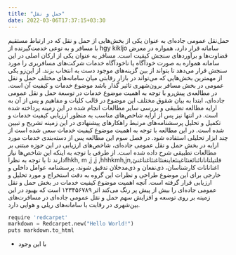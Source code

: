 ```yaml
---
title: "حمل و نقل"
date: 2022-03-06T17:37:15+03:30
---
```

حمل‌نقل عمومی جاده‌ای به عنوان یکی از بخش‌هایی از حمل و نقل  که در ارتباط مستقیم با مسافر و به نوعی خدمت‌گیرنده از  hgy kikljo سامانه قرار دارد، همواره در معرض قضاوت‌ها و برآوردهای سنجش کیفیت است. مسافر یه عنوان یکی از ارکان اصلی در این سامانه همواره به صورت خودآگاه یا ناخودآگاه خدمات شرکت‌های مسافربری را مورد سنجش قرار می‌دهد تا بتواند از بین گزینه‌های موجود دست به انتخاب بزند. از این‌زو یکی از مهمترین‌ بخش‌هایی که می‌تواند  در بازار رقابتی میان سامانه‌های مختلف حمل و نقل  عمومی در بخش مسافر برون‌شهری تاثیر گذار باشد موضوع خدمات و کیفیت آن است.
در مطالعه‌ی پیش‌رو با توجه به اهمیت موضوع خدمات در توسعة حمل و نقل  عمومی جاده‌ای، ابتدا به بیان شقوق مختلف این موضوع در قالب کلیات و مفاهیم و پس از آن به ارایه  مطالعه تطبیقی و بررسی سایر مطالعات انجام شده در این زمینه پرداخته شده است. در انتها نیز پس از ارایه شاخص‌های مناسب به منظور ارزیابی کیفیت خدمات و تکمیل و تحلیل پرسشنامه‌های مرتبط راهکارهای پیشنهادی در این زمینه تشریح و تبیین شده است.
در این مطالعه با توجه به اهمیت موضوع کیفیت خدمات سعی شده است از چند ابزار تحلیلی استفاده شود. در فصل سوم این مطالعه پس از دسته‌بندی خدمات مورد ارایه در بخش حمل و نقل  عمومی جاده‌ای، شاخص‌های ارزیابی در این حوزه مبتنی بر مطالعات تطبیقی شرح داده شده است. از طرفی با توجه به اینکه این شاخص‌ها نیاز دارند تا با توجه به نظراfhkh, m ,j ,j ,hhhkmh,jn,فلتیلتانانائنائغنئاغینئغاینغنئاغنئاغناغنئ اغنانانات کارشناسان، ذی‌نفعان و ذی‌مدخلان تدقیق شوند، پرسشنامه عوامل داخلی و خارجی برای این موضوع طراحی و نظرات این گروه به دقت استخراج و مورد تحلیل و ارزیابی قرار گرفته است.
آنچه اهمیت موضوع کیفیت خدمات در بخش حمل و نقل  عمومی جاده‌ای را بیش از پیش پر رنگ می‌کند اثر ۱۲۳۴۵۶۷۸۹ است که بهبود در این زمینه بر روی توسعه و افزایش سهم حمل و نقل  عمومی جاده‌ای در مسافرت‌های بین‌شهری در رقابت با سامانه‌های ریلی و هوایی دارد. 

```python
require 'redcarpet'
markdown = Redcarpet.new("Hello World!")
puts markdown.to_html
```
* با این وجود